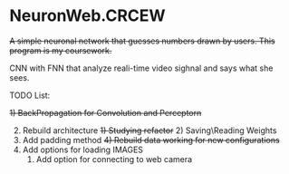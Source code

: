 # NeuronWeb.CRCEW
~~A simple neuronal network that guesses numbers drawn by users. This program is my coursework.~~

CNN with FNN that analyze reali-time video sighnal and says what she sees.

TODO List:

   ~~1) BackPropagation for Convolution and Perceptorn~~
   
  2) Rebuild architecture 
      ~~1) Studying refactor~~
      2) Saving\Reading Weights
  3) Add padding method
  ~~4) Rebuild data working for new configurations~~
  5) Add options for loading IMAGES
      1) Add option for connecting to web camera
